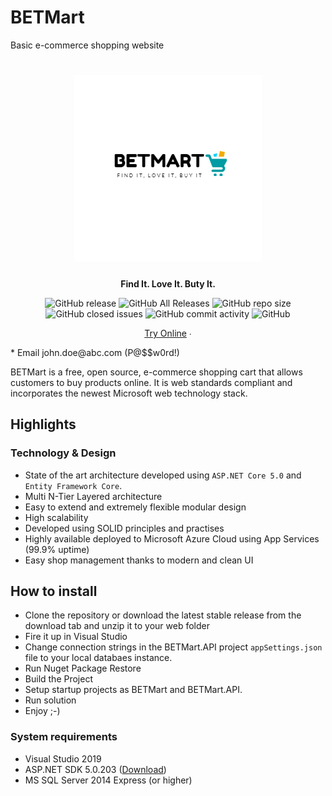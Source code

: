 # BETMart
Basic e-commerce shopping website

<h1 align="center">
	<img src="BETMart/wwwroot/assets/images/logo.png" alt="BETMart" width="300">
</h1>
<p align="center"><strong>Find It. Love It. Buty It.</strong></p>
<p align="center">
	<img alt="GitHub release" src="https://img.shields.io/github/release/smartstore/SmartStoreNET.svg?color=%2344b284">
	<img alt="GitHub All Releases" src="https://img.shields.io/github/downloads/smartstore/SmartStoreNET/total.svg?color=%23f7a833">
	<img alt="GitHub repo size" src="https://img.shields.io/github/repo-size/smartstore/SmartStoreNET.svg?color=%2364c1c7">
	<img alt="GitHub closed issues" src="https://img.shields.io/github/issues-closed/smartstore/SmartStoreNET.svg?color=%23307abe">
	<img alt="GitHub commit activity" src="https://img.shields.io/github/commit-activity/m/smartstore/SmartStoreNET.svg?color=%2399b433&label=commits">
	<img alt="GitHub" src="https://img.shields.io/github/license/smartstore/SmartStoreNET.svg?color=%23999999">
</p>
<p align="center">
	<a href="https://betmart.azurewebsites.net">Try Online</a> ∙
</p>
* Email john.doe@abc.com (P@$$w0rd!)

BETMart is a free, open source, e-commerce shopping cart that allows customers to buy products online. It is web standards compliant and incorporates the newest Microsoft web technology stack.

## Highlights

### Technology & Design

* State of the art architecture developed using `ASP.NET Core 5.0` and `Entity Framework Core`.
* Multi N-Tier Layered architecture
* Easy to extend and extremely flexible modular design
* High scalability
* Developed using SOLID principles and practises
* Highly available deployed to Microsoft Azure Cloud using App Services (99.9% uptime) 
* Easy shop management thanks to modern and clean UI

## How to install

* Clone the repository or download the latest stable release from the download tab and unzip it to your web folder
* Fire it up in Visual Studio
* Change connection strings in the BETMart.API project `appSettings.json` file to your local databaes instance.
* Run Nuget Package Restore
* Build the Project
* Setup startup projects as BETMart and BETMart.API.
* Run solution
* Enjoy ;-)

### System requirements

* Visual Studio 2019 
* ASP.NET SDK 5.0.203 ([Download](https://dotnet.microsoft.com/download/dotnet/5.0))
* MS SQL Server 2014 Express (or higher)
